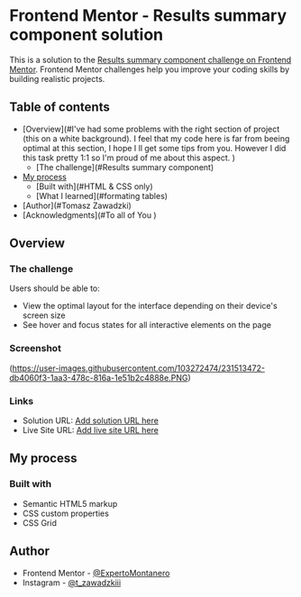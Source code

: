 # Frontend Mentor - Results summary component solution

This is a solution to the [Results summary component challenge on Frontend Mentor](https://www.frontendmentor.io/challenges/results-summary-component-CE_K6s0maV). Frontend Mentor challenges help you improve your coding skills by building realistic projects. 

## Table of contents

- [Overview](#I've had some problems with the right section of project (this on a white background). I feel that my code here is far from beeing optimal
at this section, I hope I ll get some tips from you. However I did this task pretty 1:1 so I'm proud of me about this aspect. )
  - [The challenge](#Results summary component)
- [My process](#:>)
  - [Built with](#HTML & CSS only)
  - [What I learned](#formating tables)
- [Author](#Tomasz Zawadzki)
- [Acknowledgments](#To all of You )


## Overview

### The challenge

Users should be able to:

- View the optimal layout for the interface depending on their device's screen size
- See hover and focus states for all interactive elements on the page

### Screenshot

(https://user-images.githubusercontent.com/103272474/231513472-db4060f3-1aa3-478c-816a-1e51b2c4888e.PNG)


### Links

- Solution URL: [Add solution URL here](https://your-solution-url.com)
- Live Site URL: [Add live site URL here](https://your-live-site-url.com)

## My process

### Built with

- Semantic HTML5 markup
- CSS custom properties
- CSS Grid

## Author

- Frontend Mentor - [@ExpertoMontanero](https://www.frontendmentor.io/profile/ExpertoMontanero)
- Instagram - [@t_zawadzkiii](https://www.instagram.com/t_zawadzkiii/)

